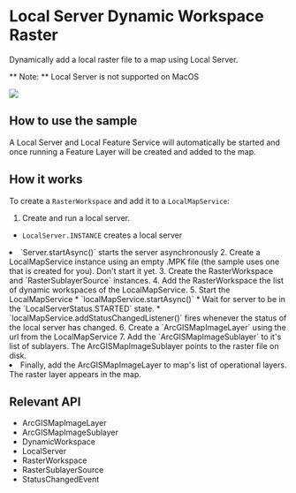 # Local Server Dynamic Workspace Raster

Dynamically add a local raster file to a map using Local Server.

** Note: ** Local Server is not supported on MacOS

![]("LocalServerDynamicWorkspaceRaster.png)

## How to use the sample

A Local Server and Local Feature Service will automatically be started and once running a Feature Layer will be created and added to the map.

## How it works

To create a `RasterWorkspace` and add it to a `LocalMapService`:


1. Create and run a local server.
* `LocalServer.INSTANCE` creates a local server
<li>`Server.startAsync()` starts the server asynchronously</ul>
2. Create a LocalMapService instance using an empty .MPK file (the sample uses one that is created for you). Don't start it yet.
3. Create the RasterWorkspace and `RasterSublayerSource` instances.
4. Add the RasterWorkspace the list of dynamic workspaces of the LocalMapService.
5. Start the LocalMapService
* `localMapService.startAsync()`
* Wait for server to be in the  `LocalServerStatus.STARTED` state.
* `localMapService.addStatusChangedListener()` fires whenever the status of the local server has changed.
6. Create a `ArcGISMapImageLayer` using the url from the LocalMapService
7. Add the `ArcGISMapImageSublayer` to it's list of sublayers. The ArcGISMapImageSublayer points to the raster file on disk.
<li>Finally, add the ArcGISMapImageLayer to map's list of operational layers. The raster layer appears in the map.


## Relevant API

* ArcGISMapImageLayer
* ArcGISMapImageSublayer
* DynamicWorkspace
* LocalServer
* RasterWorkspace
* RasterSublayerSource
* StatusChangedEvent

